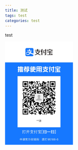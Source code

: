 ```yaml
---
title: 测试
tags: test
categories: test
---
```


test

<!-- more -->

<img title="" src=" /gallery/alipay.jpg" alt="" width="224">
